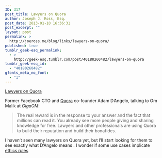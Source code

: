```yaml
---
ID: 317
post_title: Lawyers on Quora
author: Joseph J. Ross, Esq.
post_date: 2013-01-10 16:36:31
post_excerpt: ""
layout: post
permalink: >
  http://joeross.me/blog/links/lawyers-on-quora/
published: true
tumblr_geek-esq_permalink:
  - >
    http://geek-esq.tumblr.com/post/40180260482/lawyers-on-quora
tumblr_geek-esq_id:
  - "40180260482"
gfonts_meta_no_font:
  - "1"
---
```

<a href='http://gigaom.com/2013/01/07/my-conversation-with-ex-facebook-cto-and-quora-co-founder-adam-dangelo/?utm_source=loopinsight.com&amp;utm_medium=referral&amp;utm_campaign=Feed: loopinsight/KqJb (The Loop)'>Lawyers on Quora</a><div class="link_description"><p>Former Facebook CTO and <a href="http://www.quora.com" target="_blank">Quora</a> co-founder Adam D’Angelo, talking to Om Malik at <em>GigaOM</em>:</p>

<blockquote>
  <p>The real reward is in the response to your answer and the fact that millions can read it. You already see more people giving and sharing knowledge for free. Lawyers and other professionals are using Quora to build their reputation and build their bonafides.</p>
</blockquote>

<p>I haven&#8217;t seen many lawyers on Quora yet, but I&#8217;ll start looking for them to see exactly what D&#8217;Angelo means . I wonder if some use cases implicate <a href="http://www.americanbar.org/groups/professional_responsibility/publications/model_rules_of_professional_conduct/model_rules_of_professional_conduct_table_of_contents.html" target="_blank">ethics rules</a>.</p></div>